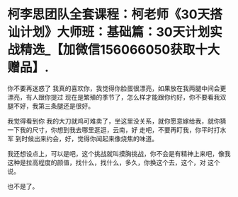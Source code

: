 # 柯李思团队全套课程：柯老师《30天搭讪计划》大师班：基础篇：30天计划实战精选_【加微信156066050获取十大赠品】.

你不要再迷惑了 我真的喜欢你，我觉得你脸蛋很漂亮，如果放在我两腿中间会更漂亮，有人跟你提过 现在是繁殖的季节了，怎么样才能跟你约好，你不要看我双腿不好，我第三条腿还是很好。

我觉得看到你 我的大刀就鸡可难卖了，坐这里没关系，就你愿意嫁给我，就你猜一下我的尺寸，你想到我去哪里逛逛，云南，好 走吧，不要再盯我，你平时打水军 到时候出来约会，好，觉得你闻起来像烧焦的味道。

我还想设点上，可以是吧，这个挑战就叫摸胸挑战，你不会是有精神上来吧，像我这种是拉高程度的颜值，找什么，找什么，多久，你换这个去，这个，对 这个说。

也不是了。